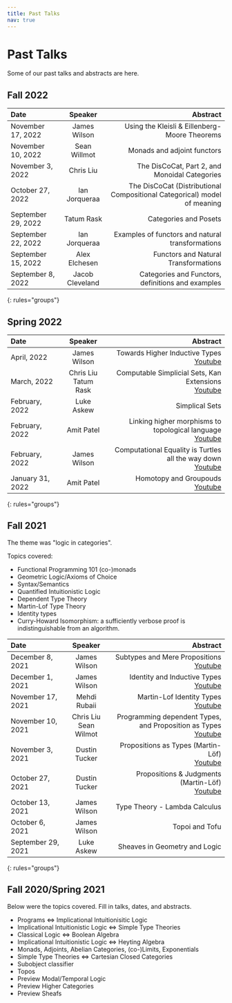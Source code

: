 ```yaml
---
title: Past Talks
nav: true
---
```


# Past Talks

Some of our past talks and abstracts are here.

## Fall 2022

| Date | Speaker | <span style="display: inline-block; width:100%">Abstract</span>|
|:--------|:-------:|--------:|
| November 17, 2022 | James Wilson | Using the Kleisli & Eillenberg-Moore Theorems 
| November 10, 2022 | Sean Willmot | Monads and adjoint functors |
| November 3, 2022 | Chris Liu | The DisCoCat, Part 2, and Monoidal Categories |
| October 27, 2022 | Ian Jorqueraa | The DisCoCat (Distributional Compositional Categorical) model of meaning |
| September 29, 2022 | Tatum Rask  | Categories and Posets |
| September 22, 2022 | Ian Jorqueraa | Examples of functors and natural transformations   |
| September 15, 2022 | Alex Elchesen  | Functors and Natural Transformations   |
|  September 8, 2022  | Jacob Cleveland   | Categories and Functors, definitions and examples  |
{: rules="groups"}


## Spring 2022

| Date | Speaker | <span style="display: inline-block; width:100%">Abstract</span>|
|:--------|:-------:|--------:|
|  April, 2022  | James Wilson | Towards Higher Inductive Types <br> [Youtube](https://www.youtube.com/watch?v=ab8wXarxtyI) |
|  March, 2022  | Chris Liu <br> Tatum Rask   | Computable Simplicial Sets, Kan Extensions <br> [Youtube](https://www.youtube.com/watch?v=HVYsL8NJKtw) |
|  February, 2022  | Luke Askew   | Simplical Sets |
|  February, 2022  | Amit Patel   | Linking higher morphisms to topological language <br> [Youtube](https://www.youtube.com/watch?v=cIV0mVVWsN4) |
|  February, 2022  | James Wilson   | Computational Equality is Turtles all the way down <br> [Youtube](https://www.youtube.com/watch?v=0eiukOn2Jac) |
|  January 31, 2022  | Amit Patel   | Homotopy and Groupouds <br> [Youtube](https://www.youtube.com/watch?v=T7XMnrKWwnA)    |
{: rules="groups"}

## Fall 2021

The theme was "logic in categories".

Topics covered:
- Functional Programming 101 (co-)monads
- Geometric Logic/Axioms of Choice
- Syntax/Semantics
- Quantified Intuitionistic Logic
- Dependent Type Theory
- Martin-Lof Type Theory
- Identity types
- Curry-Howard Isomorphism: a sufficiently verbose proof is indistinguishable from an algorithm.

| Date | Speaker | <span style="display: inline-block; width:100%">Abstract</span>|
|:--------|:-------:|--------:|
|  December 8, 2021 | James Wilson | Subtypes and Mere Propositions <br> [Youtube](https://www.youtube.com/watch?v=g7eFpTKBOAI)|
|  December 1, 2021 | James Wilson | Identity and Inductive Types <br> [Youtube](https://www.youtube.com/watch?v=Pi3xHmHQ7T8)|
|  November 17, 2021 | Mehdi Rubaii | Martin-Lof Identity Types <br> [Youtube](https://www.youtube.com/watch?v=num-zzh5hFA)|
|  November 10, 2021 | Chris Liu <br> Sean Wilmot   | Programming dependent Types, and Proposition as Types <br> [Youtube](https://www.youtube.com/watch?v=48lio_3FhAo)|
|  November 3, 2021 | Dustin Tucker   | Propositions as Types (Martin-Löf) <br> [Youtube](https://www.youtube.com/watch?v=cxnGOAjOIGs)|
|  October 27, 2021 | Dustin Tucker   | Propositions & Judgments (Martin-Löf) <br> [Youtube](https://www.youtube.com/watch?v=mqIIo5ROUEE)|
|  October 13, 2021 | James Wilson   | Type Theory - Lambda Calculus |
|  October 6, 2021  | James Wilson   | Topoi and Tofu |
|  September 29, 2021  | Luke Askew   | Sheaves in Geometry and Logic    |
{: rules="groups"}

## Fall 2020/Spring 2021

Below were the topics covered. Fill in talks, dates, and abstracts.

- Programs $\iff$ Implicational Intuitionisitic Logic
- Implicational Intuitionistic Logic $\iff$ Simple Type Theories
- Classical Logic $\iff$ Boolean Algebra
- Implicational Intuitionistic Logic $\iff$ Heyting Algebra
- Monads, Adjoints, Abelian Categories, (co-)Limits, Exponentials
- Simple Type Theories $\iff$ Cartesian Closed Categories
- Subobject classifier
- Topos
- Preview Modal/Temporal Logic
- Preview Higher Categories
- Preview Sheafs


